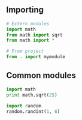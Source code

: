 ---
---

## Importing
```python
# Extern modules
import math
from math import sqrt
from math import *

# From project
from . import mymodule
```

## Common modules
```python
import math
print math.sqrt(25)

import random
random.randint(1, 6)
```

